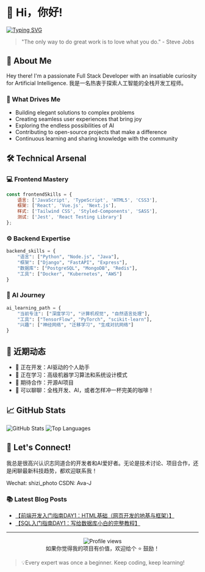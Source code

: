 # 👋 Hi，你好!

[![Typing SVG](https://readme-typing-svg.demolab.com?font=Fira+Code&pause=1000&width=435&lines=Full+Stack+Developer;AI+Enthusiast;Eternal+Learner;Code+Craftsman)](https://git.io/typing-svg)

> "The only way to do great work is to love what you do." - Steve Jobs

## 🚀 About Me

Hey there! I'm a passionate Full Stack Developer with an insatiable curiosity for Artificial Intelligence.
我是一名热衷于探索人工智能的全栈开发工程师。

### 🎯 What Drives Me
- Building elegant solutions to complex problems
- Creating seamless user experiences that bring joy
- Exploring the endless possibilities of AI
- Contributing to open-source projects that make a difference
- Continuous learning and sharing knowledge with the community

## 🛠️ Technical Arsenal

### 💻 Frontend Mastery
```javascript
const frontendSkills = {
    语言: ['JavaScript', 'TypeScript', 'HTML5', 'CSS3'],
    框架: ['React', 'Vue.js', 'Next.js'],
    样式: ['Tailwind CSS', 'Styled-Components', 'SASS'],
    测试: ['Jest', 'React Testing Library']
};
```

### ⚙️ Backend Expertise
```python
backend_skills = {
    "语言": ["Python", "Node.js", "Java"],
    "框架": ["Django", "FastAPI", "Express"],
    "数据库": ["PostgreSQL", "MongoDB", "Redis"],
    "工具": ["Docker", "Kubernetes", "AWS"]
}
```

### 🤖 AI Journey
```python
ai_learning_path = {
    "当前专注": ["深度学习", "计算机视觉", "自然语言处理"],
    "工具": ["TensorFlow", "PyTorch", "scikit-learn"],
    "兴趣": ["神经网络", "迁移学习", "生成对抗网络"]
}
```

## 🌟 近期动态

- 🔭 正在开发：AI驱动的个人助手
- 🌱 正在学习：高级机器学习算法和系统设计模式
- 👯 期待合作：开源AI项目
- 💬 可以聊聊：全栈开发、AI，或者怎样冲一杯完美的咖啡！

## 📈 GitHub Stats

![GitHub Stats](https://github-readme-stats.vercel.app/api?username=YOUR_USERNAME&show_icons=true&theme=radical)
![Top Languages](https://github-readme-stats.vercel.app/api/top-langs/?username=YOUR_USERNAME&layout=compact&theme=radical)

## 🤝 Let's Connect!

我总是很高兴认识志同道合的开发者和AI爱好者。无论是技术讨论、项目合作，还是闲聊最新科技趋势，都欢迎联系我！

Wechat: shizi_photo
CSDN: Ava-J

### 📚 Latest Blog Posts
<!-- BLOG-POST-LIST:START -->
<ul>
<li><a target="_blank" href="https://blog.csdn.net/m0_63887085/article/details/143921379">【前端开发入门指南DAY1：HTML基础（网页开发的地基与框架）】</a></li>
<li><a target="_blank" href="https://blog.csdn.net/m0_63887085/article/details/143715027">【SQL入门指南DAY1：写给数据库小白的完整教程】</a></li></ul>
<!-- BLOG-POST-LIST:END -->

---

<p align="center">
    <img src="https://komarev.com/ghpvc/?username=your-username&color=blueviolet" alt="Profile views"/>
    </br>
    如果你觉得我的项目有价值，欢迎给个 ⭐️ 鼓励！
</p>

> 💡Every expert was once a beginner. Keep coding, keep learning!
